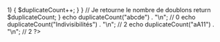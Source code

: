 <?php
function duplicateCount($text) {
    // Convertir la chaîne en minuscules pour ignorer la casse
    $text = strtolower($text);

    // Tableau pour stocker les occurrences de chaque caractère
    $charCount = [];

    // Parcourir chaque caractère de la chaîne
    foreach (str_split($text) as $char) {
        // Si le caractère est déjà dans le tableau, on incrémente son compteur
        if (isset($charCount[$char])) {
            $charCount[$char]++;
        } else {
            // Sinon, on l'ajoute au tableau avec une valeur initiale de 1
            $charCount[$char] = 1;
        }
    }

    // Compteur pour le nombre de caractères qui apparaissent plus d'une fois
    $duplicateCount = 0;

    // Parcourir les valeurs du tableau de compte
    foreach ($charCount as $count) {
        // Si le caractère apparaît plus d'une fois, on incrémente le compteur de doublons
        if ($count > 1) {
            $duplicateCount++;
        }
    }

    //  Je retourne le nombre de doublons
    return $duplicateCount;
}

echo duplicateCount("abcde") . "\n"; // 0
echo duplicateCount("Indivisibilités") . "\n"; // 2
echo duplicateCount("aA11") . "\n"; // 2

?>
